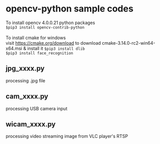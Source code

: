 # opencv-python sample codes
To install opencv 4.0.0.21 python packages<br />
`$pip3 install opencv-contrib-python`<br />
<br />
To install cmake for windows <br />
visit https://cmake.org/download to download cmake-3.14.0-rc2-win64-x64.msi & install it
`$pip3 install dlib`<br />
`$pip3 install face_recognition`<br />

## jpg_xxxx.py
processing .jpg file

## cam_xxxx.py
processing USB camera input

## wicam_xxxx.py
processing video streaming image from VLC player's RTSP

